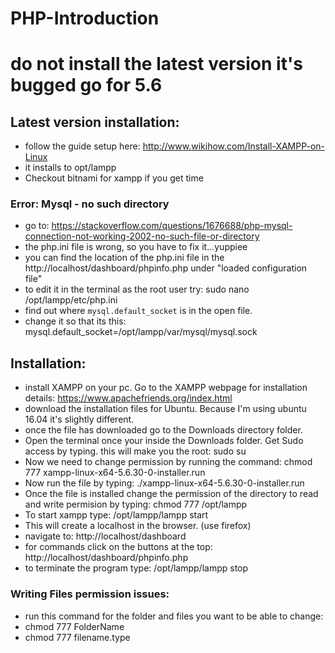 # PHP-Introduction
# do not install the latest version it's bugged go for 5.6
## Latest version installation: 
* follow the guide setup here: http://www.wikihow.com/Install-XAMPP-on-Linux
* it installs to opt/lampp
* Checkout bitnami for xampp if you get time
### Error: Mysql - no such directory
* go to: https://stackoverflow.com/questions/1676688/php-mysql-connection-not-working-2002-no-such-file-or-directory
* the php.ini file is wrong, so you have to fix it...yuppiee
* you can find the location of the php.ini file in the http://localhost/dashboard/phpinfo.php under "loaded configuration file"
* to edit it in the terminal as the root user try: sudo nano /opt/lampp/etc/php.ini
* find out where `mysql.default_socket` is in the open file.
* change it so that its this: mysql.default_socket=/opt/lampp/var/mysql/mysql.sock


## Installation:
* install XAMPP on your pc. Go to the XAMPP webpage for installation details: https://www.apachefriends.org/index.html
* download the installation files for Ubuntu. Because I'm using ubuntu 16.04 it's slightly different.
* once the file has downloaded go to the Downloads directory folder.
* Open the terminal once your inside the Downloads folder. Get Sudo access by typing. this will make you the root: sudo su
* Now we need to change permission by running the command: chmod 777 xampp-linux-x64-5.6.30-0-installer.run
* Now run the file by typing: ./xampp-linux-x64-5.6.30-0-installer.run
* Once the file is installed change the permission of the directory to read and write permision by typing: chmod 777 /opt/lampp
* To start xampp type: /opt/lampp/lampp start
* This will create a localhost in the browser. (use firefox)
* navigate to: http://localhost/dashboard
* for commands click on the buttons at the top: http://localhost/dashboard/phpinfo.php
* to terminate the program type: /opt/lampp/lampp stop

### Writing Files permission issues:
* run this command for the folder and files you want to be able to change:
* chmod 777 FolderName
* chmod 777 filename.type
